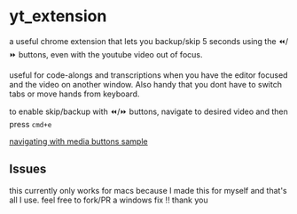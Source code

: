 # yt_extension

a useful chrome extension that lets you backup/skip 5 seconds using the ⏪/⏩ buttons, even with the youtube video out of focus.

useful for code-alongs and transcriptions when you have the editor focused and the video on another window. Also handy that you dont have to switch tabs or move hands from keyboard.

to enable skip/backup with ⏪/⏩ buttons, navigate to desired video and then press `cmd+e`

[navigating with media buttons sample](https://www.chromestatus.com/feature/5639924124483584)

## Issues

this currently only works for macs because I made this for myself and that's all I use. feel free to fork/PR a windows fix !! thank you
